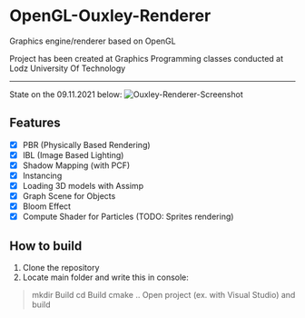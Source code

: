 # OpenGL-Ouxley-Renderer
Graphics engine/renderer based on OpenGL

Project has been created at Graphics Programming classes conducted at Lodz University Of Technology

___
State on the 09.11.2021 below:
![Ouxley-Renderer-Screenshot](https://user-images.githubusercontent.com/72666145/152707156-4179ea56-6aca-492e-afb1-60069784549a.png)

## Features

- [x] PBR (Physically Based Rendering)
- [x] IBL (Image Based Lighting)
- [x] Shadow Mapping (with PCF)
- [x] Instancing
- [x] Loading 3D models with Assimp
- [x] Graph Scene for Objects
- [x] Bloom Effect
- [x] Compute Shader for Particles (TODO: Sprites rendering)

## How to build
1. Clone the repository
2. Locate main folder and write this in console:
> mkdir Build
> cd Build
> cmake ..
> Open project (ex. with Visual Studio) and build
